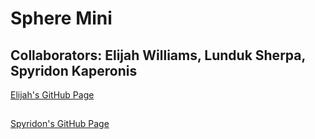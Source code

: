 # Sphere Mini

## Collaborators: Elijah Williams, Lunduk Sherpa, Spyridon Kaperonis

[Elijah's GitHub Page](https://github.com/ekwilliams015)
##   
[Spyridon's GitHub Page](https://github.com/SpyridonKaperonis)
